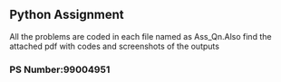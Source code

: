 ## Python Assignment
All the problems are coded in each file named as Ass_Qn.Also find the attached pdf with codes and screenshots of the outputs

### PS Number:99004951

